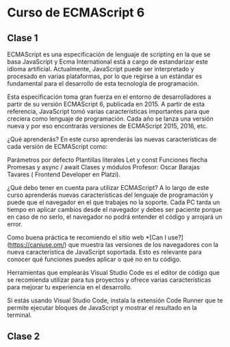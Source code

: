 # Curso de ECMAScript 6

## Clase 1

ECMAScript es una especificación de lenguaje de scripting en la que se basa JavaScript y Ecma International está a cargo de estandarizar este idioma artificial. Actualmente, JavaScript puede ser interpretado y procesado en varias plataformas, por lo que regirse a un estándar es fundamental para el desarrollo de esta tecnología de programación.

Esta especificación toma gran fuerza en el entorno de desarrolladores a partir de su versión ECMAScript 6, publicada en 2015. A partir de esta referencia, JavaScript tomó varias características importantes para que creciera como lenguaje de programación. Cada año se lanza una versión nueva y por eso encontrarás versiones de ECMAScript 2015, 2016, etc.

¿Qué aprenderás?
En este curso aprenderás las nuevas características de cada versión de ECMAScript como:

Parámetros por defecto
Plantillas literales
Let y const
Funciones flecha
Promesas y async / await
Clases y módulos
Profesor: Oscar Barajas Tavares ( Frontend Developer en Platzi).

¿Qué debo tener en cuenta para utilizar ECMAScript?
A lo largo de este curso aprenderás nuevas características del lenguaje de programación y puede que el navegador en el que trabajes no la soporte. Cada PC tarda un tiempo en aplicar cambios desde el navegador y debes ser paciente porque en caso de no serlo, el navegador no podrá entender el código y arrojará un error.

Como buena práctica te recomiendo el sitio web *[Can I use?] (https://caniuse.om/) que muestra las versiones de los navegadores con la nueva característica de JavaScript soportada. Esto es relevante para conocer qué funciones puedes aplicar o qué no en tu código.

Herramientas que emplearás
Visual Studio Code es el editor de código que se recomienda utilizar para tus proyectos y ofrece varias características para mejorar tu experiencia en el desarrollo.

Si estás usando Visual Studio Code, instala la extensión Code Runner que te permite ejecutar bloques de JavaScript y mostrar el resultado en la terminal.

## Clase 2